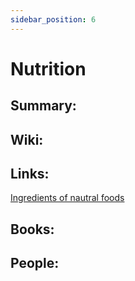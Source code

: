 ```yaml
---
sidebar_position: 6
---
```


# Nutrition

## Summary: 





## Wiki:


## Links:

[Ingredients of nautral foods](https://jameskennedymonash.wordpress.com/)


## Books:



## People:




